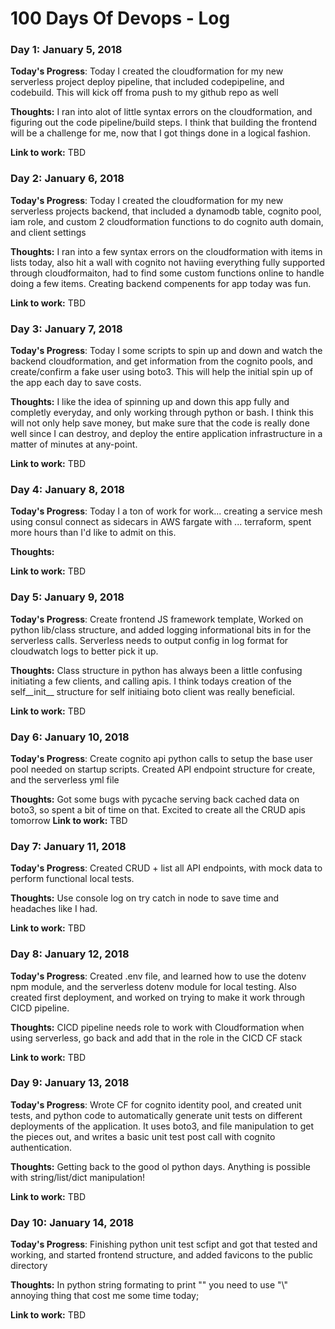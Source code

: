 # 100 Days Of Devops - Log

### Day 1: January 5, 2018

**Today's Progress**: Today I created the cloudformation for my new serverless project deploy pipeline, that included codepipeline, and codebuild. This will kick off froma push to my github repo as well

**Thoughts:** I ran into alot of little syntax errors on the cloudformation, and figuring out the code pipeline/build steps. I think that building the frontend will be a challenge for me, now that I got things done in a logical fashion.

**Link to work:**  TBD

### Day 2: January 6, 2018

**Today's Progress**: Today I created the cloudformation for my new serverless projects backend, that included a dynamodb table, cognito pool, iam role, and custom 2 cloudformation functions to do cognito auth domain, and client settings

**Thoughts:** I ran into a few syntax errors on the cloudformation with items in lists today, also hit a wall with cognito not haviing everything fully supported through cloudformaiton, had to find some custom functions online to handle doing a few items. Creating backend compenents for app today was fun.

**Link to work:**  TBD


### Day 3: January 7, 2018

**Today's Progress**: Today I some scripts to spin up and down and watch the backend cloudformation, and get information from the cognito pools, and create/confirm a fake user using boto3. This will help the initial spin up of the app each day to save costs.

**Thoughts:** I like the idea of spinning up and down this app fully and completly everyday, and only working through python or bash. I think this will not only help save money, but make sure that the code is really done well since I can destroy, and deploy the entire application infrastructure in a matter of minutes at any-point. 

**Link to work:**  TBD

### Day 4: January 8, 2018

**Today's Progress**: Today I a ton of work for work... creating a service mesh using consul connect as sidecars in AWS fargate with ... terraform, spent more hours than I'd like to admit on this.

**Thoughts:** 

**Link to work:**  TBD

### Day 5: January 9, 2018

**Today's Progress**: Create frontend JS framework template, Worked on python lib/class structure, and added logging informational bits in for the serverless calls. Serverless needs to output config in log format for cloudwatch logs to better pick it up.

**Thoughts:** Class structure in python has always been a little confusing initiating a few clients, and calling apis. I think todays creation of the self__init__ structure for self initiaing boto client was really beneficial.

**Link to work:**  TBD

### Day 6: January 10, 2018

**Today's Progress**: Create cognito api python calls to setup the base user pool needed on startup scripts. Created API endpoint structure for create, and the serverless yml file

**Thoughts:** Got some bugs with pycache serving back cached data on boto3, so spent a bit of time on that. Excited to create all the CRUD apis tomorrow
**Link to work:**  TBD

### Day 7: January 11, 2018

**Today's Progress**: Created CRUD + list all API endpoints, with mock data to perform functional local tests.

**Thoughts:** Use console log on try catch in node to save time and headaches like I had.

**Link to work:**  TBD

### Day 8: January 12, 2018

**Today's Progress**: Created .env file, and learned how to use the dotenv npm module, and the serverless dotenv module for local testing. Also created first deployment, and worked on trying to make it work through CICD pipeline.

**Thoughts:** CICD pipeline needs role to work with Cloudformation when using serverless, go back and add that in the role in the CICD CF stack

**Link to work:**  TBD

### Day 9: January 13, 2018

**Today's Progress**: Wrote CF for cognito identity pool, and created unit tests, and python code to automatically generate unit tests on different deployments of the application. It uses boto3, and file manipulation to get the pieces out, and writes a basic unit test post call with cognito authentication.

**Thoughts:** Getting back to the good ol python days. Anything is possible with string/list/dict manipulation!

**Link to work:**  TBD

### Day 10: January 14, 2018

**Today's Progress**: Finishing python unit test scfipt and got that tested and working, and started frontend structure, and added favicons to the public directory
 
**Thoughts:** In python string formating to print "\" you need to use "\\" annoying thing that cost me some time today;

**Link to work:**  TBD


